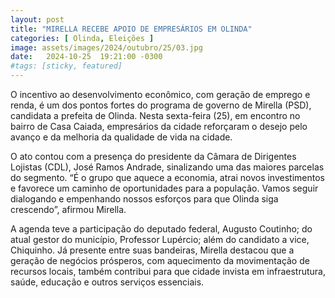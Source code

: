 ```yaml
---
layout: post
title: "MIRELLA RECEBE APOIO DE EMPRESÁRIOS EM OLINDA"
categories: [ Olinda, Eleições ]
image: assets/images/2024/outubro/25/03.jpg
date:   2024-10-25  19:21:00 -0300
#tags: [sticky, featured]
---
```

O incentivo ao desenvolvimento econômico, com geração de emprego e renda, é um dos pontos fortes do programa de governo de Mirella (PSD), candidata a prefeita de Olinda. Nesta sexta-feira (25), em encontro no bairro de Casa Caiada, empresários da cidade reforçaram o desejo pelo avanço e da melhoria da qualidade de vida na cidade.

O ato contou com a presença do presidente da Câmara de Dirigentes Lojistas (CDL), José Ramos Andrade, sinalizando uma das maiores parcelas do segmento. “É o grupo que aquece a economia, atrai novos investimentos e favorece um caminho de oportunidades para a população. Vamos seguir dialogando e empenhando nossos esforços para que Olinda siga crescendo”, afirmou Mirella.

A agenda teve a participação do deputado federal, Augusto Coutinho; do atual gestor do município, Professor Lupércio; além do candidato a vice, Chiquinho. Já presente entre suas bandeiras, Mirella destacou que a geração de negócios prósperos, com aquecimento da movimentação de recursos locais, também contribui para que cidade invista em infraestrutura, saúde, educação e outros serviços essenciais.